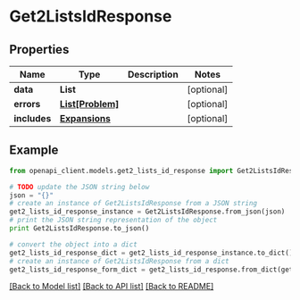 # Get2ListsIdResponse


## Properties
Name | Type | Description | Notes
------------ | ------------- | ------------- | -------------
**data** | **List** |  | [optional] 
**errors** | [**List[Problem]**](Problem.md) |  | [optional] 
**includes** | [**Expansions**](Expansions.md) |  | [optional] 

## Example

```python
from openapi_client.models.get2_lists_id_response import Get2ListsIdResponse

# TODO update the JSON string below
json = "{}"
# create an instance of Get2ListsIdResponse from a JSON string
get2_lists_id_response_instance = Get2ListsIdResponse.from_json(json)
# print the JSON string representation of the object
print Get2ListsIdResponse.to_json()

# convert the object into a dict
get2_lists_id_response_dict = get2_lists_id_response_instance.to_dict()
# create an instance of Get2ListsIdResponse from a dict
get2_lists_id_response_form_dict = get2_lists_id_response.from_dict(get2_lists_id_response_dict)
```
[[Back to Model list]](../README.md#documentation-for-models) [[Back to API list]](../README.md#documentation-for-api-endpoints) [[Back to README]](../README.md)


